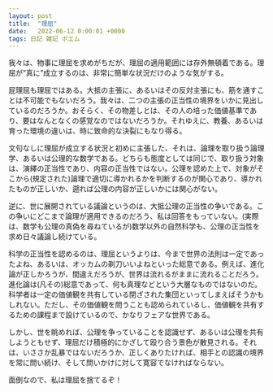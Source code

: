 ```yaml
---
layout: post
title:  "理屈"
date:   2022-06-12 0:00:01 +0000
tags: 日記 雑記 ポエム
---
```


我々は、物事に理屈を求めがちだが、理屈の適用範囲には存外無頓着である。理屈が”真に”成立するのは、非常に簡単な状況だけのような気がする。

屁理屈も理屈ではある。大抵の主張に、あるいはその反対主張にも、筋を通すことは不可能でもないだろう。我々は、二つの主張の正当性の境界をいかに見出しているのだろうか。おそらく、その物差しとは、その人の培った価値基準であり、要はなんとなくの感覚なのではないだろうか。それゆえに、教養、あるいは育った環境の違いは、時に致命的な決裂にもなり得る。

文句なしに理屈が成立する状況と初めに主張した、それは、論理を取り扱う論理学、あるいは公理的な数学である。どちらも態度としては同じで、取り扱う対象は、演繹の正当性であり、内容の正当性ではない。公理を認めた上で、対象がそこから(規定された)論理で適切に導かれるかを判断するのが関心であり、導かれたものが正しいか、遡れば公理の内容が正しいかには関心がない。

逆に、世に展開されている議論というのは、大抵公理の正当性の争いである。この争いにどこまで論理が適用できるのだろう、私は回答をもっていない。(実際は、数学も公理の真偽を尋ねているが)数学以外の自然科学も、公理の正当性を求め日々議論し続けている。

科学の正当性を認めるのは、理屈というよりは、今まで世界の法則は一定であったよね、あるいは、オッカムの剃刀いいよねといった総意である。例えば、進化論が正しかろうが、間違えだろうが、世界は流れるがままに流れることだろう。進化論は(凡その)総意であって、何も真理などという大層なものではないのだ。科学者は一定の価値観を共有している閉ざされた集団といってしまえばそうかもしれない。ただし、その価値観を問うことも認められているし、価値観を共有するための課程まで設けているので、かなりフェアな世界である。

しかし、世を眺めれば、公理を争っていることを認識せず、あるいは公理を共有しようともせず、理屈だけ積極的にかざして殴り合う景色が散見される。それは、いささか乱暴ではないだろうか、正しくありたければ、相手との認識の境界を常に問い続け、そして問いかけに対して寛容でなければならない。

面倒なので、私は理屈を捨てるぞ！